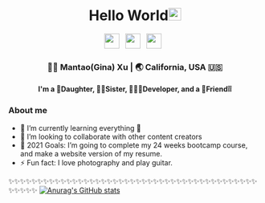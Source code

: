 <div align="center">
  <h1> Hello World<img src="https://media.giphy.com/media/hvRJCLFzcasrR4ia7z/giphy.gif" width="25px"></h1>
</div>
 
<p align='center'> 
<a href="https://www.linkedin.com/in/mantao-gina-xu-175b48a8/"><img height="30" src="https://raw.githubusercontent.com/trinwin/trinwin/master/icons/linkedin.png?raw=true"></a>&nbsp;&nbsp;
<a href="https://twitter.com/mantaoxu2"><img height="30" src="https://raw.githubusercontent.com/trinwin/trinwin/master/icons/twitter.png?raw=true"></a>&nbsp;&nbsp;
<a href="https://www.instagram.com/dordordoriss/"><img height="30" src="https://raw.githubusercontent.com/trinwin/trinwin/master/icons/instagram.png?raw=true"></a>&nbsp;&nbsp;

<div align="center">
<h3> 👩🏻 Mantao(Gina) Xu | 🌏 California, USA 🇺🇸</h3> 
  <h4> I'm a 👧Daughter, 🧍‍♀️Sister, 👩🏻‍💻Developer, and a 👬Friend❕❕</h4>
</div>

### About me 

- 🌱 I’m currently learning everything 🤣
- 👯 I’m looking to collaborate with other content creators
- 🥅 2021 Goals: I’m going to complete my 24 weeks bootcamp course, and make a website version of my resume.
- ⚡ Fun fact: I love photography and play guitar.


✨✨✨✨✨✨✨✨✨✨✨✨✨✨✨✨✨✨✨✨✨✨✨✨✨✨✨✨✨✨✨✨✨✨✨✨✨✨✨✨✨✨✨✨✨✨✨✨
[![Anurag's GitHub stats](https://github-readme-stats.vercel.app/api?username=mantaoxu)](https://github.com/anuraghazra/github-readme-stats)

</div>
